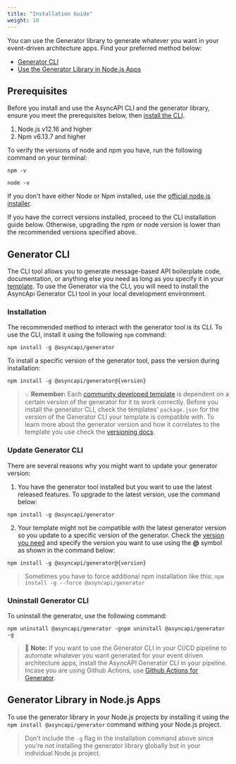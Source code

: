```yaml
---
title: "Installation Guide"
weight: 10
---
```


You can use the Generator library to generate whatever you want in your event-driven architecture apps. Find your preferred method below:
- [Generator CLI](#generator-cli)
- [Use the Generator Library in Node.js Apps](#2-use-the-generator-library-in-your-nodejs-apps)
  
## Prerequisites
Before you install and use the AsyncAPI CLI and the generator library, ensure you meet the prerequisites below, then [install the CLI](#installation).
1. Node.js v12.16 and higher
2. Npm v6.13.7 and higher
   
To verify the versions of node and npm you have, run the following command on your terminal:
```
npm -v
```
```
node -v
```

If you don't have either Node or Npm installed, use the [official node.js installer](https://nodejs.org/en/download/).

If you have the correct versions installed, proceed to the CLI installation guide below. Otherwise, upgrading the npm or node version is lower than the recommended versions specified above.

## Generator CLI
The CLI tool allows you to generate message-based API boilerplate code, documentation, or anything else you need as long as you specify it in your [template](template.md). To use the Generator via the CLI, you will need to install the AsyncApi Generator CLI tool in your local development environment.

### Installation

The recommended method to interact with the generator tool is its CLI. To use the CLI, install it  using the following `npm` command:
```
npm install -g @asyncapi/generator
```

To install a specific version of the generator tool, pass the version during installation:
```
npm install -g @asyncapi/generator@{version}
```
> :bulb: **Remember:** 
> Each [community developed template](https://github.com/search?q=topic%3Aasyncapi+topic%3Agenerator+topic%3Atemplate) is dependent on a certain version of the generator for it to work correctly. Before you install the generator CLI, check the templates' `package.json` for the version of the Generator CLI your template is compatible with. To learn more about the generator version and how it correlates to the template you use check the [versioning docs](versioning.md).

### Update Generator CLI
There are several reasons why you might want to update your generator version:
1. You have the generator tool installed but you want to use the latest released features. To upgrade to the latest version, use the command below:
```
npm install -g @asyncapi/generator
```
2. Your template might not be compatible with the latest generator version so you update to a specific version of the generator. Check the [version you need](https://github.com/asyncapi/generator/releases) and specify the version you want to use using the **@** symbol as shown in the command below:
```
npm install -g @asyncapi/generator@{version}
```
> Sometimes you have to force additional npm installation like this: `npm install -g --force @asyncapi/generator`

### Uninstall Generator CLI
To uninstall the generator, use the following command:
```
npm uninstall @asyncapi/generator -gnpm uninstall @asyncapi/generator -g
``` 

> :memo: **Note:**  If you want to use the Generator CLI in your CI/CD pipeline to automate whatever you want generated for your event driven architecture apps, install the AsyncAPI Generator CLI in your pipeline. Incase you are using Github Actions, use [Github Actions for Generator](https://github.com/marketplace/actions/generator-for-asyncapi-documents).

## Generator Library in Node.js Apps
To use the generator library in your Node.js projects by installing it using the `npm install @asyncapi/generator` command withing your Node.js project.

> Don't include the `-g` flag in the installation command above since you're not installing the generator library globally but in your individual Node.js project.
